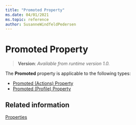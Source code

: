 ```yaml
---
title: "Promoted Property"
ms.date: 04/01/2021
ms.topic: reference
author: SusanneWindfeldPedersen
---
```


# Promoted Property
> **Version**: _Available from runtime version 1.0._

The **Promoted** property is applicable to the following types:

- [Promoted (Actions) Property](devenv-promoted-action-property.md)  
- [Promoted (Profile) Property](devenv-promoted-profile-property.md)

## Related information  

[Properties](devenv-properties.md)

